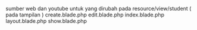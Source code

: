 sumber web dan youtube
untuk yang dirubah  pada resource/view/student ( pada tampilan )
create.blade.php
edit.blade.php
index.blade.php
layout.blade.php
show.blade.php